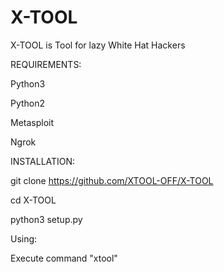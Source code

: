 # X-TOOL
X-TOOL is Tool for lazy White Hat Hackers



REQUIREMENTS:


Python3



Python2


Metasploit


Ngrok



INSTALLATION:






git clone https://github.com/XTOOL-OFF/X-TOOL



cd X-TOOL




python3 setup.py



Using:


Execute command "xtool"

